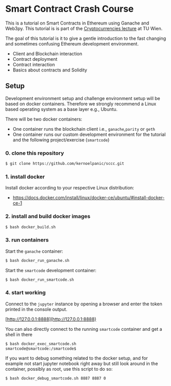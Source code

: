 Smart Contract Crash Course
===========================

This is a tutorial on Smart Contracts in Ethereum using Ganache and Web3py.
This tutorial is is part of the [Cryptocurrencies lecture](https://tiss.tuwien.ac.at/course/courseDetails.xhtml?dswid=1923&dsrid=980&courseNr=192065&semester=2018W) at TU Wien.

The goal of this tutorial is it to give a gentle introduction to the fast changing and sometimes confusing Ethereum development environment.

* Client and Blockchain interaction
* Contract deployment
* Contract interaction
* Basics about contracts and Solidity

Setup
-----

Development environment setup and challenge environment setup will be based on docker containers. 
Therefore we strongly recommend a Linux based operating system as a base layer e.g., Ubuntu. 

There will be two docker containers:
* One container runs the blockchain client i.e., `ganache`,`parity` or `geth`
* One container runs our custom development environment for the tutorial and the following project/exercise (`smartcode`) 

### 0. clone this repository
```bash
$ git clone https://github.com/kernoelpanic/sccc.git
```

### 1. install docker ###

Install docker according to your respective Linux distribution:

* https://docs.docker.com/install/linux/docker-ce/ubuntu/#install-docker-ce-1

### 2. install and build docker images ###
```bash
$ bash docker_build.sh
```

### 3. run containers ###
Start the `ganache` container:
```bash
$ bash docker_run_ganache.sh 
```

Start the `smartcode` development container:
```bash
$ bash docker_run_smartcode.sh
```

### 4. start working ###
Connect to the `jupyter` instance by opening a browser and enter the token printed in the console output.

[http://127.0.0.1:8888](http://127.0.0.1:8888)

You can also directly connect to the running `smartcode` container and get a shell in there
```bash
$ bash docker_exec_smartcode.sh
smartcode@smartcode:/smartcode$ 
```

If you want to debug something related to the docker setup, and for example not start jupyter notebook right away but still look around in the container, possibly as root, use this script to do so:
```bash
$ bash docker_debug_smartcode.sh 8887 8887 0
```



